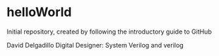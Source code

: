 # helloWorld
Initial repository, created by following the introductory guide to GitHub

David Delgadillo
Digital Designer: System Verilog and verilog
